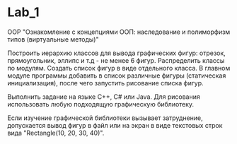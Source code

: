# Lab_1
OOP
"Ознакомление с концепциями ООП: наследование и полиморфизм типов (виртуальные методы)"

Построить иерархию классов для вывода графических фигур: отрезок, прямоугольник, эллипс и т.д - не менее 6 фигур.
Распределить классы по модулям.
Создать список фигур в виде отдельного класса.
В главном модуле программы добавить в список различные фигуры (статическая инициализация), после чего запустить рисование списка фигур.

Выполнить задание на языке C++, C# или Java. Для рисования использовать любую подходящую графическую библиотеку.

Если изучение графической библиотеки вызывает затруднение, допускается вывод фигур в файл или на экран в виде текстовых строк вида "Rectangle(10, 20, 30, 40)".
